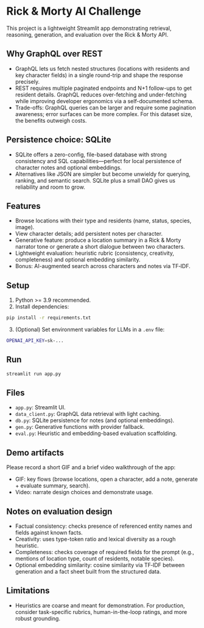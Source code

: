 # Rick & Morty AI Challenge

This project is a lightweight Streamlit app demonstrating retrieval, reasoning, generation, and evaluation over the Rick & Morty API.

## Why GraphQL over REST
- GraphQL lets us fetch nested structures (locations with residents and key character fields) in a single round-trip and shape the response precisely.
- REST requires multiple paginated endpoints and N+1 follow-ups to get resident details. GraphQL reduces over-fetching and under-fetching while improving developer ergonomics via a self-documented schema.
- Trade-offs: GraphQL queries can be larger and require some pagination awareness; error surfaces can be more complex. For this dataset size, the benefits outweigh costs.

## Persistence choice: SQLite
- SQLite offers a zero-config, file-based database with strong consistency and SQL capabilities—perfect for local persistence of character notes and optional embeddings.
- Alternatives like JSON are simpler but become unwieldy for querying, ranking, and semantic search. SQLite plus a small DAO gives us reliability and room to grow.

## Features
- Browse locations with their type and residents (name, status, species, image).
- View character details; add persistent notes per character.
- Generative feature: produce a location summary in a Rick & Morty narrator tone or generate a short dialogue between two characters.
- Lightweight evaluation: heuristic rubric (consistency, creativity, completeness) and optional embedding similarity.
- Bonus: AI-augmented search across characters and notes via TF‑IDF.

## Setup
1. Python >= 3.9 recommended.
2. Install dependencies:
```bash
pip install -r requirements.txt
```
3. (Optional) Set environment variables for LLMs in a `.env` file:
```bash
OPENAI_API_KEY=sk-...
```

## Run
```bash
streamlit run app.py
```

## Files
- `app.py`: Streamlit UI.
- `data_client.py`: GraphQL data retrieval with light caching.
- `db.py`: SQLite persistence for notes (and optional embeddings).
- `gen.py`: Generative functions with provider fallback.
- `eval.py`: Heuristic and embedding-based evaluation scaffolding.

## Demo artifacts
Please record a short GIF and a brief video walkthrough of the app:
- GIF: key flows (browse locations, open a character, add a note, generate + evaluate summary, search).
- Video: narrate design choices and demonstrate usage.

## Notes on evaluation design
- Factual consistency: checks presence of referenced entity names and fields against known facts.
- Creativity: uses type-token ratio and lexical diversity as a rough heuristic.
- Completeness: checks coverage of required fields for the prompt (e.g., mentions of location type, count of residents, notable species).
- Optional embedding similarity: cosine similarity via TF‑IDF between generation and a fact sheet built from the structured data.

## Limitations
- Heuristics are coarse and meant for demonstration. For production, consider task-specific rubrics, human-in-the-loop ratings, and more robust grounding.
